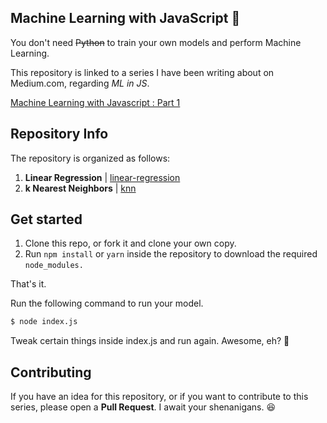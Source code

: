 ## Machine Learning with JavaScript :rocket:

You don't need ~~Python~~ to train your own models and perform Machine Learning.

This repository is linked to a series I have been writing about on Medium.com, regarding _ML in JS_. 

[Machine Learning with Javascript : Part 1](https://hackernoon.com/machine-learning-with-javascript-part-1-9b97f3ed4fe5)

## Repository Info

The repository is organized as follows:

1. **Linear Regression** | [linear-regression](https://github.com/abhisheksoni27/machine-learning-with-js/tree/master/linear-regression)
2. **k Nearest Neighbors** | [knn](https://github.com/abhisheksoni27/machine-learning-with-js/tree/master/knn)

## Get started

1. Clone this repo, or fork it and clone your own copy.
2. Run `npm install` or `yarn` inside the repository to download the required `node_modules.`

That's it. 

Run the following command to run your model.

```bash
$ node index.js
```
Tweak certain things inside index.js and run again. Awesome, eh? :tada:

## Contributing

If you have an idea for this repository, or if you want to contribute to this series, please open a **Pull Request**. I await your shenanigans. :laughing:
